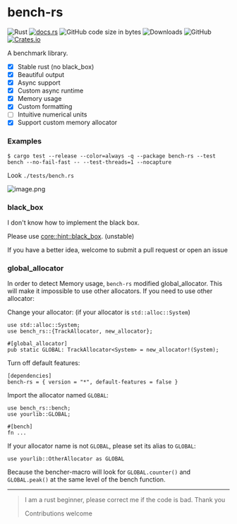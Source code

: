 # bench-rs

![Rust](https://github.com/juzi5201314/bench-rs/workflows/Rust/badge.svg)
[![docs.rs](https://docs.rs/bench-rs/badge.svg)](https://docs.rs/bench-rs)
![GitHub code size in bytes](https://img.shields.io/github/languages/code-size/juzi5201314/bench-rs)
![Downloads](https://img.shields.io/crates/d/bench-rs)
![GitHub](https://img.shields.io/github/license/juzi5201314/bench-rs)
[![Crates.io](https://img.shields.io/crates/v/bench-rs)](https://crates.io/crates/bench-rs)

A benchmark library.

- [x] Stable rust (no black_box)
- [x] Beautiful output
- [x] Async support
- [x] Custom async runtime
- [x] Memory usage
- [x] Custom formatting
- [ ] Intuitive numerical units
- [x] Support custom memory allocator

### Examples
```
$ cargo test --release --color=always -q --package bench-rs --test bench --no-fail-fast -- --test-threads=1 --nocapture
```
Look `./tests/bench.rs`

![image.png](https://i.loli.net/2020/09/23/RsCfvr4OIVyj9Lc.png)

### black_box
I don't know how to implement the black box.

Please use [core::hint::black_box](https://doc.rust-lang.org/core/hint/fn.black_box.html). (unstable)

If you have a better idea, welcome to submit a pull request or open an issue

### global_allocator
In order to detect Memory usage, `bench-rs` modified global_allocator.
This will make it impossible to use other allocators.
If you need to use other allocator: 


Change your allocator: (if your allocator is `std::alloc::System`)
```
use std::alloc::System;
use bench_rs::{TrackAllocator, new_allocator};

#[global_allocator]
pub static GLOBAL: TrackAllocator<System> = new_allocator!(System);
```

Turn off default features:
```
[dependencies]
bench-rs = { version = "*", default-features = false }
```

Import the allocator named `GLOBAL`:
```
use bench_rs::bench;
use yourlib::GLOBAL;

#[bench]
fn ...
```
If your allocator name is not `GLOBAL`, please set its alias to `GLOBAL`:

`use yourlib::OtherAllocator as GLOBAL`

Because the bencher-macro will look for `GLOBAL.counter()` and `GLOBAL.peak()` 
at the same level of the bench function.

---

> I am a rust beginner, please correct me if the code is bad. Thank you
>
> Contributions welcome